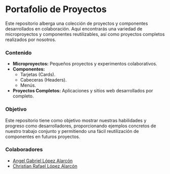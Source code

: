 <h1>Portafolio de Proyectos</h1>
<p>Este repositorio alberga una colección de proyectos y componentes desarrollados en colaboración. Aquí encontrarás una variedad de microproyectos y componentes reutilizables, así como proyectos completos realizados por nosotros.</p>
<h3>Contenido</h3>
<ul>
  <li><b>Microproyectos:</b> Pequeños proyectos y experimentos colaborativos.</li>
  <li>
    <b>Componentes:</b>
    <ul>
      <li>Tarjetas (Cards).</li>
      <li>Cabeceras (Headers).</li>
      <li>Menús.</li>
    </ul>
  </li>
  <li><b>Proyectos Completos:</b> Aplicaciones y sitios web desarrollados por completo.</li>
</ul>
<h3>Objetivo</h3>
<p>Este repositorio tiene como objetivo mostrar nuestras habilidades y progreso como desarrolladores, proporcionando ejemplos concretos de nuestro trabajo conjunto y permitiendo una fácil reutilización de componentes en futuros proyectos.</p>
<h3>Colaboradores</h3>
<ul>
  <li><a href="https://github.com/AngelLopez03">Angel Gabriel López Alarcón</a></li>
  <li><a href="https://github.com/encchris">Christian Rafael López Alarcón</a></li>
</ul>
